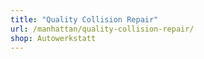 ```yaml
---
title: "Quality Collision Repair"
url: /manhattan/quality-collision-repair/
shop: Autowerkstatt
---
```


